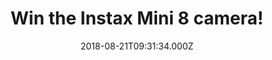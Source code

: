 ---
campaign-uuid: "c-60b4b583-8d7f-4679-9c83-a85fb77cbba1"
type: "Preview"
category: "Gifts"
date: "2018-08-21T09:31:34.000Z"
end-date: "2018-09-21T23:59:00.000Z"
disable-form: false
is_promoted: true
has_entry_page: true
title: "Win the Instax Mini 8 camera!"
competition-description: "<p>Calling all photographers out there! You can’t miss this\
  \ one! We are giving away an amazing Instax Mini 8 camera that supports the use\
  \ of instax mini film to produce instant credit card-sized prints to one of our\
  \ lucky NME AAA readers! </p>\r\n<p>Who doesn’t want this cute and compact body\
  \ design camera? Click below and it could be yours!</p>"
hero-header: "Win the Instax Mini 8 camera!"
terms-confirmation: "N/A"
banner-img: "https://assets.expresslyapp.com/asset-f244871a-73e3-471d-84e3-6360f1741730.jpg"
logo-left-href: "http://www.fujifilm.com/products/instant_photo/cameras/instax_mini_9/"
logo-left-image: "fujifilm-logo.png"
logo-left-title: "Fujifilm"
bg-image-hero: "https://assets.expresslyapp.com/asset-8673d6dd-8c10-4d6a-aab8-4136568e0a39.jpg"
bg-image-first: "https://assets.expresslyapp.com/asset-37b11d9c-581d-4a35-aa13-0f576f6ae368.jpg"
bg-image-second: "https://assets.expresslyapp.com/asset-ee9811b1-7ca7-4409-bd92-b141c2d8f324.jpg"
section1-content: "<p>A built-in flash that provides additional illumination for exposures\
  \ when working in low-light conditions and automatic exposure control helps to ensure\
  \ consistently accurate exposures in a variety of lighting conditions…</p>\r\n<p>…\
  An optical viewfinder with integrated target spot is available for image composition\
  \ and an exposure counter is incorporated into the design to visually display the\
  \ number of exposures remaining in the film pack.</p>\r\n<p>This Instax Mini 8 camera\
  \ has it all!</p>"
section2-content: "<p>Simply twist the dial to the appropriate exposure level, peer\
  \ through the viewfinder and take your shot!</p>\r\n<p>This amazing camera is a\
  \ reminder of the days before digital cameras, so If you want to turn the clock\
  \ back, enter the form below for a chance to win the Instax Mini 8 camera and get\
  \ ready to capture your favourite moments now!</p>\r\n<p>Instant photos, instant\
  \ FUN!</p>"
entry-title: "Win the Instax Mini 8 camera!"
entry-content: "Enter the draw to win the Instax Mini 8 camera by completing the form\
  \ below before 23:59 on 21th of September 2018."
has-winner: false
prize-description: "An Instax Mini 8 camera."
special-conditions: "Multiple entries are allowed up to one every day."
---